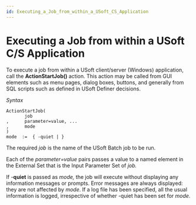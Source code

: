 ```yaml
---
id: Executing_a_Job_from_within_a_USoft_CS_Application
---
```


# Executing a Job from within a USoft C/S Application

To execute a job from within a USoft client/server (Windows) application, call the **ActionStartJob()** action. This action may be called from GUI elements such as menu pages, dialog boxes, buttons, and generally from SQL scripts such as defined in USoft Definer decisions.

*Syntax*

```
ActionStartJob(
       job
,      parameter=value, ...
,      mode
)
mode  :=  { -quiet | }

```

The required *job* is the name of the USoft Batch job to be run.

Each of the *parameter=value* pairs passes a value to a named element in the External Set that is the Input Parameter Set of *job.* 

If -**quiet** is passed as *mode,* the job will execute without displaying any information messages or prompts. Error messages are always displayed: they are not affected by *mode*. If a log file has been specified, all the usual information is logged, irrespective of whether -quiet has been set for *mode*.

 
